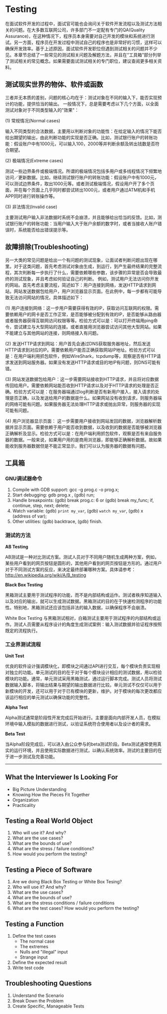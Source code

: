 # Testing 

在面试软件开发的过程中，面试官可能也会询问关于软件开发流程以及测试方法相关的问题。在大多数互联网公司，许多部门不一定配有专门的QA(Quality Assurance)，在这种情况下，程序员本身需要对自己开发的模块和系统进行测试。另一方面，程序员在开发过程中测试自己的程序也是非常好的习惯，这样可以确保开发效率。基于上述原因，面试软件开发职位但遇到测试相关的问题并不少见。本章节总结了一些常见的测试相关问题及解题方法，并且在“工具箱”部分列举了测试相关的常见概念。如果需要面试测试相关的专门职位，建议查阅更多相关资料。

## 测试现实世界的物体、软件或函数

三者并无本质的差别，问题的核心均在于：测试对象在不同的输入下，能否实现预计的功能，提供恰当的输出。 一般情况下，总是需要考虑以下几个方面，以全面测试对象对于不同类型输入的"效果"：

(1) 常规情况(Normal cases)

输入不同类型的合法数据，主要用以判断对象的功能性：在给定输入的情况下能否给出期望的输出，由此判断功能的实现是否正确。比如，测试银行账户的转账功能：假设账户中有1000元，可以输入100，2000等并判断余额及转出钱数是否符合期望。

(2) 极端情况(Extreme cases)

测试一些边界条件或极端情况。所谓的极端情况包括多用户或多线程情况下频繁地访问／更新数据。比如，继续测试银行账户的转账功能：假设账户中有1000元，可以测试边界条件，取出1000元等。或者测试极端情况，假设用户开了多个页面，并在每个页面上几乎同时都尝试转出1000元，或者用户通过ATM机和手机APP同时进行转账操作等。

(3) 非法情况(Invalid case)

主要测试用户输入非法数据时系统不会崩溃，并且能够给出恰当的反馈。比如，测试银行账户的转账功能：当用户输入大于账户余额的数字时，或者当接收人账户错误时，系统能否给出错误提示等。

## 故障排除(Troubleshooting)

另一大类的常见问题是给出一个有问题的测试现象，让面试者判断问题出现在哪里。对于这类问题，首先考虑测试对象由生成，到运行，到产生最终结果的完整流程，其次判断每一步执行了什么，需要依赖哪些参数，该步骤的异常是否会导致最终的测试现象，并且考虑如何验证自己的判断。 例如，测试用户无法访问你开发的网站。首先考虑主要流程，简述如下：用户连接到网络，发送HTTP请求到网站，网站发送数据包给用户，用户浏览器显示页面。在此例中，每一步都有可能导致无法访问网站的情况，具体描述如下：

(1) 用户连接到网络：这一步用户需要获得有效的IP，获取访问互联网的权限。需要依赖用户的网卡是否工作正常，是否能够被分配到有效的IP，是否能够从路由器或者服务器获得互联网访问权限等等。检验方式可以是：可以打开终端用ping命令，尝试建立与大型网站的连接。或者直接用浏览器尝试访问其他大型网站。如果不能建立与其他网站的连接，则网络接入有问题。

(2) 发送HTTP请求到网站：用户首先会通过DNS获取服务器地址，然后发送HTTP请求到对应的IP。需要依赖用户能否正确获取网站IP地址。检验方式可以是：在用户端利用抓包软件，例如WireShark，tcpdump等，观察是否有HTTP请求发送到网站服务器。如果没有发送HTTP请求或目的地IP有问题，则DNS可能有错。

(3) 网站发送数据包给用户：这一步需要网站接收到HTTP请求，并且将对应数据传回给用户。需要依赖网站能否收到HTTP请求以及对于HTTP请求的处理是否正确。检验方式可以是：在服务器端通过log判断是否有新用户接入，接入请求的处理是否正确，以及发送给用户的数据是什么。如果网站没有收到请求，则服务器端的网络可能有问题。如果服务器无法处理HTTP请求或抛出异常，则服务器的实现可能有问题。

(4) 用户浏览器显示页面： 这一步需要用户接收到网站发回的数据，浏览器解析数据并显示页面。需要依赖于用户能否收到数据，以及收到的数据是否能够被浏览器正确解析及显示。检验方式可以是：在用户端利用抓包软件，观察是否有来自服务器的数据。一般来说，如果用户用的是商用浏览器，即能够正确解析数据。故如果能收到服务器数据但是不能正常显示，我们可以认为服务器的数据有问题。

## 工具箱

### GNU调试器命令

1. Compile with GDB support: gcc -g prog.c -o prog.x;
2. Start debugging: gdb prog.x , (gdb) run;
3.  Handle breakpoints: (gdb) break prog.c: 6 or (gdb) break my_func; if, continue, step, next; delete;
4. Watch variable: (gdb) `print my_var`, (gdb) `watch my_var`, (gdb) x (address of var);
5. Other utilities: (gdb) backtrace, (gdb) finish.

### 测试的方法

**AB Testing**

AB测试是一种对比测试方案。测试人员对于不同用户随机生成两种方案，例如，某些用户看到的网页按钮是圆形的，其他用户看到的网页按钮是方形的。通过用户对于不同测试方案的反应，来决定最终部署哪种方案。具体请参考：
http://en.wikipedia.org/wiki/A/B_testing

**Black Box Testing**

黑箱测试主要用于测试程序的功能，而不是内部结构或运作。测试者秩序知道输入以及对应的输出，就可以生成测试数据。黑箱测试的目的在于快速检测程序的功能性。特别地，黑箱测试还应该包括非法的输入数据，以确保程序不会崩溃。

White Box Testing
与黑箱测试相对，白箱测试主要用于测试程序的内部结构或运作。测试人员需要从程序设计的角度生成测试案例：输入测试数据并验证程序按照既定的流程执行。

### 工业界测试流程

**Unit Test**

优良的软件设计强调模块化，即模块之间通过API进行交互，每个模块负责实现相对独立的功能。单元测试的目的在于对于每个模块设计相应的测试数据，用以检验模块的功能。通常，单元测试采用黑箱测试，通过运行脚本完成。测试人员将测试数据输入脚本，将输出结果与期望的输出数据进行比较。单元测试不仅仅可以用于新模块的开发，还可以用于对于已有模块的更新，维护。对于模块的每次更改都应该运行相应的单元测试以确保功能的完整性。

**Alpha Test**

Alpha测试通常是阶段性开发完成后开始进行。主要是面向内部开发人员，在模拟环境中输入模拟的数据进行测试，以验证系统符合使用者以及设计者的需求。

**Beta Test**

当Alpha阶段完成后，可以进入由公众参与的beta测试阶段。Beta测试通常使用真实的运行环境，并且使用实际数据进行测试，以确认系统效率。测试的主要目的在于进一步测试及完善功能。

---

## What the Interviewer Is Looking For

+ Big Picture Understanding
+ Knowing How the Pieces Fit Together
+ Organization
+ Practicality

## Testing a Real World Object

1. Who will use it? And why?
2. What are the use cases?
3. What are the bounds of use?
4. What are the stress / failure conditions?
5. How would you perform the testing?

## Testing a Piece of Software

1. Are we doing Black Box Testing or White Box Tesing?
2. Who will use it? And why?
3. What are the use cases?
4. What are the bounds of use?
5. What are the stress conditions / failure conditions
6. What are the test cases? How would you perform the testing?

## Testing a Function

1. Define the test cases
	+ The normal case
	+ The extremes
	+ Nulls and "illegal" input
	+ Strange input
2. Define the expected result
3. Write test code

## Troubleshooting Questions

1. Understand the Scenario
2. Break Down the Problem
3. Create Specific, Manageable Tests


